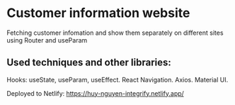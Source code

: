 # Customer information website

Fetching customer infomation and show them separately on different sites using Router and useParam

## Used techniques and other libraries:

Hooks: useState, useParam, useEffect.
React Navigation.
Axios.
Material UI.

Deployed to Netlify: https://huy-nguyen-integrify.netlify.app/


